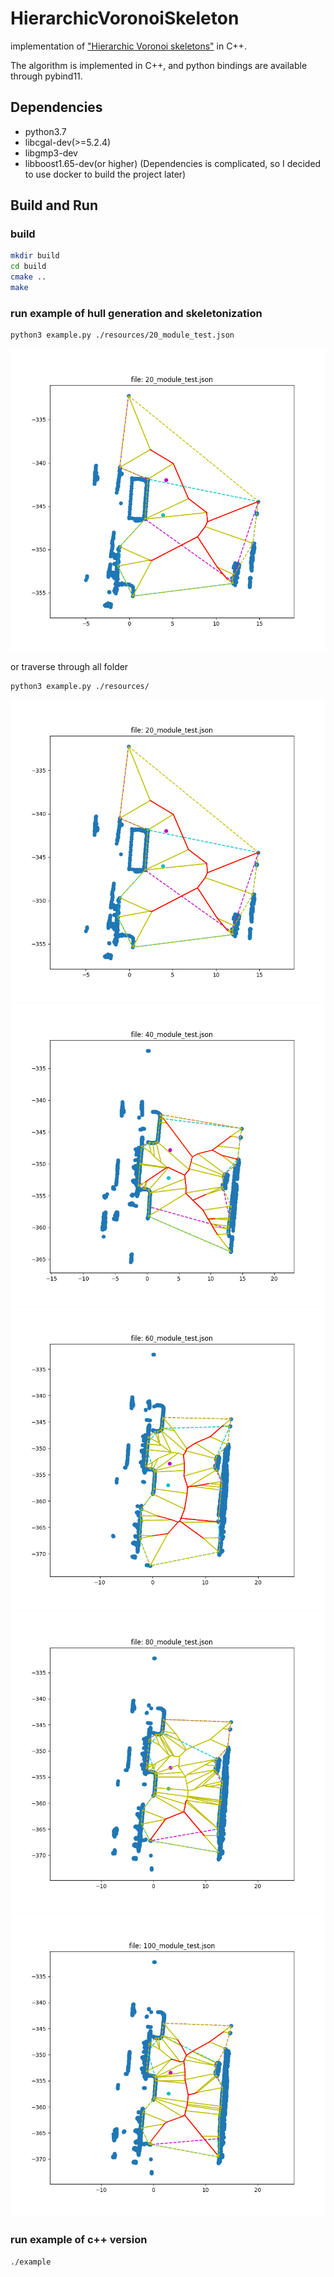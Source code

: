 # HierarchicVoronoiSkeleton
implementation of ["Hierarchic Voronoi skeletons"](https://citeseerx.ist.psu.edu/document?repid=rep1&type=pdf&doi=a90e937f5f2b77c90244211f2cd48cb9f5dfe767) in C++.

The algorithm is implemented in C++, and python bindings are available through pybind11.

## Dependencies
- python3.7
- libcgal-dev(>=5.2.4)
- libgmp3-dev
- libboost1.65-dev(or higher)
(Dependencies is complicated, so I decided to use docker to build the project later)

## Build and Run
### build
```bash
mkdir build
cd build
cmake ..
make
```
### run example of hull generation and skeletonization
```bash
python3 example.py ./resources/20_module_test.json
```
![No.20frame](./resources/figures/Figure_20.png)

or traverse through all folder
```
python3 example.py ./resources/
```
![No.20frame](./resources/figures/Figure_20.png)
![No.40frame](./resources/figures/Figure_40.png)
![No.60frame](./resources/figures/Figure_60.png)
![No.80frame](./resources/figures/Figure_80.png)
![No.100frame](./resources/figures/Figure_100.png)

### run example of c++ version
```bash
./example
```
